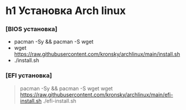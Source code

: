 h1 Установка Arch linux
=====================

### [BIOS установка]
* pacman -Sy && pacman -S wget
* wget https://raw.githubusercontent.com/kronsky/archlinux/main/install.sh
* ./install.sh

### [EFI установка]
> pacman -Sy && pacman -S wget
> wget https://raw.githubusercontent.com/kronsky/archlinux/main/efi-install.sh
> ./efi-install.sh
